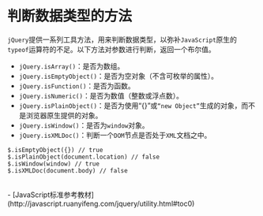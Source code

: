 # 判断数据类型的方法

`jQuery`提供一系列工具方法，用来判断数据类型，以弥补`JavaScript`原生的`typeof`运算符的不足。以下方法对参数进行判断，返回一个布尔值。

- `jQuery.isArray()`：是否为数组。
- `jQuery.isEmptyObject()`：是否为空对象（不含可枚举的属性）。
- `jQuery.isFunction()`：是否为函数。
- `jQuery.isNumeric()`：是否为数值（整数或浮点数）。
- `jQuery.isPlainObject()`：是否为使用“{}”或`“new Object”`生成的对象，而不是浏览器原生提供的对象。
- `jQuery.isWindow()`：是否为`window`对象。
- `jQuery.isXMLDoc()`：判断一个`DOM`节点是否处于`XML`文档之中。

```
$.isEmptyObject({}) // true
$.isPlainObject(document.location) // false
$.isWindow(window) // true
$.isXMLDoc(document.body) // false
```


<br>
- [JavaScript标准参考教材](http://javascript.ruanyifeng.com/jquery/utility.html#toc0)